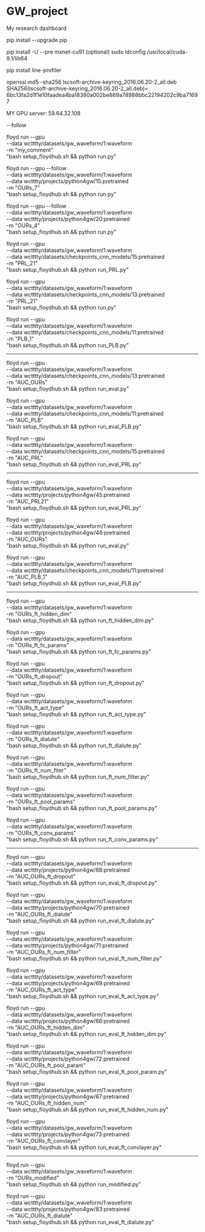 # GW_project
My research dashboard

pip install --upgrade pip

pip install -U --pre mxnet-cu91
(optional)
sudo ldconfig /usr/local/cuda-9.1/lib64

pip install line-profiler


openssl md5 -sha256 lscsoft-archive-keyring_2016.06.20-2_all.deb
SHA256(lscsoft-archive-keyring_2016.06.20-2_all.deb)= 6bc13fa2d1f1e10faadea4ba18380a002be869a78988bbc22194202c9ba71697

MY GPU server: 59.64.32.108

--follow

floyd run --gpu  \
--data wctttty/datasets/gw_waveform/1:waveform \
-m "my_comment" \
"bash setup_floydhub.sh && python run.py"

floyd run --gpu --follow \
--data wctttty/datasets/gw_waveform/1:waveform \
--data wctttty/projects/python4gw/15:pretrained \
-m "OURs_7" \
"bash setup_floydhub.sh && python run.py"

floyd run --gpu --follow \
--data wctttty/datasets/gw_waveform/1:waveform \
--data wctttty/projects/python4gw/20:pretrained \
-m "OURs_4" \
"bash setup_floydhub.sh && python run.py"


floyd run --gpu \
--data wctttty/datasets/gw_waveform/1:waveform \
--data wctttty/datasets/checkpoints_cnn_models/15:pretrained \
-m "PRL_21" \
"bash setup_floydhub.sh && python run_PRL.py"

floyd run --gpu \
--data wctttty/datasets/gw_waveform/1:waveform \
--data wctttty/datasets/checkpoints_cnn_models/13:pretrained \
-m "PRL_21" \
"bash setup_floydhub.sh && python run.py"

floyd run --gpu \
--data wctttty/datasets/gw_waveform/1:waveform \
--data wctttty/datasets/checkpoints_cnn_models/11:pretrained \
-m "PLB_1" \
"bash setup_floydhub.sh && python run_PLB.py"

---

floyd run --gpu \
--data wctttty/datasets/gw_waveform/1:waveform \
--data wctttty/datasets/checkpoints_cnn_models/13:pretrained \
-m "AUC_OURs" \
"bash setup_floydhub.sh && python run_eval.py"


floyd run --gpu \
--data wctttty/datasets/gw_waveform/1:waveform \
--data wctttty/datasets/checkpoints_cnn_models/11:pretrained \
-m "AUC_PLB" \
"bash setup_floydhub.sh && python run_eval_PLB.py"

floyd run --gpu \
--data wctttty/datasets/gw_waveform/1:waveform \
--data wctttty/datasets/checkpoints_cnn_models/15:pretrained \
-m "AUC_PRL" \
"bash setup_floydhub.sh && python run_eval_PRL.py"


---


floyd run --gpu \
--data wctttty/datasets/gw_waveform/1:waveform \
--data wctttty/projects/python4gw/45:pretrained \
-m "AUC_PRL21" \
"bash setup_floydhub.sh && python run_eval_PRL.py"

floyd run --gpu \
--data wctttty/datasets/gw_waveform/1:waveform \
--data wctttty/projects/python4gw/46:pretrained \
-m "AUC_OURs" \
"bash setup_floydhub.sh && python run_eval.py"

floyd run --gpu \
--data wctttty/datasets/gw_waveform/1:waveform \
--data wctttty/datasets/checkpoints_cnn_models/11:pretrained \
-m "AUC_PLB_1" \
"bash setup_floydhub.sh && python run_eval_PLB.py"


---


floyd run --gpu \
--data wctttty/datasets/gw_waveform/1:waveform \
-m "OURs_ft_hidden_dim" \
"bash setup_floydhub.sh && python run_ft_hidden_dim.py"

floyd run --gpu \
--data wctttty/datasets/gw_waveform/1:waveform \
-m "OURs_ft_fc_params" \
"bash setup_floydhub.sh && python run_ft_fc_params.py"

floyd run --gpu \
--data wctttty/datasets/gw_waveform/1:waveform \
-m "OURs_ft_dropout" \
"bash setup_floydhub.sh && python run_ft_dropout.py"

floyd run --gpu \
--data wctttty/datasets/gw_waveform/1:waveform \
-m "OURs_ft_act_type" \
"bash setup_floydhub.sh && python run_ft_act_type.py"

floyd run --gpu \
--data wctttty/datasets/gw_waveform/1:waveform \
-m "OURs_ft_dialute" \
"bash setup_floydhub.sh && python run_ft_dialute.py"

floyd run --gpu \
--data wctttty/datasets/gw_waveform/1:waveform \
-m "OURs_ft_num_fiter" \
"bash setup_floydhub.sh && python run_ft_num_filter.py"

floyd run --gpu \
--data wctttty/datasets/gw_waveform/1:waveform \
-m "OURs_ft_pool_params" \
"bash setup_floydhub.sh && python run_ft_pool_params.py"

floyd run --gpu \
--data wctttty/datasets/gw_waveform/1:waveform \
-m "OURs_ft_conv_params" \
"bash setup_floydhub.sh && python run_ft_conv_params.py"



---


floyd run --gpu \
--data wctttty/datasets/gw_waveform/1:waveform \
--data wctttty/projects/python4gw/68:pretrained \
-m "AUC_OURs_ft_dropout" \
"bash setup_floydhub.sh && python run_eval_ft_dropout.py"

floyd run --gpu \
--data wctttty/datasets/gw_waveform/1:waveform \
--data wctttty/projects/python4gw/70:pretrained \
-m "AUC_OURs_ft_dialute" \
"bash setup_floydhub.sh && python run_eval_ft_dialute.py"


floyd run --gpu \
--data wctttty/datasets/gw_waveform/1:waveform \
--data wctttty/projects/python4gw/71:pretrained \
-m "AUC_OURs_ft_num_filter" \
"bash setup_floydhub.sh && python run_eval_ft_num_filter.py"

floyd run --gpu \
--data wctttty/datasets/gw_waveform/1:waveform \
--data wctttty/projects/python4gw/69:pretrained \
-m "AUC_OURs_ft_act_type" \
"bash setup_floydhub.sh && python run_eval_ft_act_type.py"

floyd run --gpu \
--data wctttty/datasets/gw_waveform/1:waveform \
--data wctttty/projects/python4gw/66:pretrained \
-m "AUC_OURs_ft_hidden_dim" \
"bash setup_floydhub.sh && python run_eval_ft_hidden_dim.py"


floyd run --gpu \
--data wctttty/datasets/gw_waveform/1:waveform \
--data wctttty/projects/python4gw/72:pretrained \
-m "AUC_OURs_ft_pool_param" \
"bash setup_floydhub.sh && python run_eval_ft_pool_param.py"

floyd run --gpu \
--data wctttty/datasets/gw_waveform/1:waveform \
--data wctttty/projects/python4gw/67:pretrained \
-m "AUC_OURs_ft_hidden_num" \
"bash setup_floydhub.sh && python run_eval_ft_hidden_num.py"


floyd run --gpu \
--data wctttty/datasets/gw_waveform/1:waveform \
--data wctttty/projects/python4gw/73:pretrained \
-m "AUC_OURs_ft_convlayer" \
"bash setup_floydhub.sh && python run_eval_ft_convlayer.py"


---


floyd run --gpu \
--data wctttty/datasets/gw_waveform/1:waveform \
-m "OURs_modified" \
"bash setup_floydhub.sh && python run_modified.py"

floyd run --gpu \
--data wctttty/datasets/gw_waveform/1:waveform \
--data wctttty/projects/python4gw/83:pretrained \
-m "AUC_OURs_ft_dialute" \
"bash setup_floydhub.sh && python run_eval_ft_dialute.py"